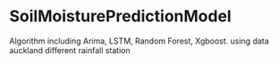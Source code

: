 # SoilMoisturePredictionModel
Algorithm including Arima, LSTM, Random Forest, Xgboost. using data auckland different rainfall station
